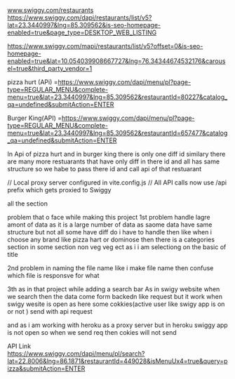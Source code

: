 
www.swiggy.com/restaurants
https://www.swiggy.com/dapi/restaurants/list/v5?lat=23.3440997&lng=85.309562&is-seo-homepage-enabled=true&page_type=DESKTOP_WEB_LISTING



https://www.swiggy.com/mapi/restaurants/list/v5?offset=0&is-seo-homepage-enabled=true&lat=10.054039908667727&lng=76.34344674532176&carousel=true&third_party_vendor=1
 


<!-- rest Menu -->
pizza hurt (APi) =https://www.swiggy.com/dapi/menu/pl?page-type=REGULAR_MENU&complete-menu=true&lat=23.3440997&lng=85.309562&restaurantId=80227&catalog_qa=undefined&submitAction=ENTER

Burger King(API) =https://www.swiggy.com/dapi/menu/pl?page-type=REGULAR_MENU&complete-menu=true&lat=23.3440997&lng=85.309562&restaurantId=657477&catalog_qa=undefined&submitAction=ENTER

In  Api of pizza hurt and in burger king there is only one diff id similary there are many more restuarants that have only diff in there id and all has same structure  so we habe to pass there id and call api of that restuarant 

    
// Local proxy server configured in vite.config.js
// All API calls now use /api prefix which gets proxied to Swiggy 



all the section 




problem that  o face while making this project 
1st problem 
 handle lagre amont of data as it is a large number of data as saome data have same structure but not all some have diff do i have to handle then like when i choose any brand like pizza hart or dominose then there  is a categories  section in some section  non veg veg ect 
as i i am selectiong on the basic of title 





2nd problem 
 in naming the file name like i make file name then confuse which file is responsve for what 



 3th 
 as in that project  while adding  a search bar  As  in swigy website when we search then  the data come form backedn like request but  it  work when  swigy wesite is open  as here  some cokkies(active user like swigy app is on or not  ) send  with api request 

 and  as   i am working with  heroku as a proxy server but in heroku swiggy app is not open  so when we send req then cokies will not send 


 
  API Link  
 https://www.swiggy.com/dapi/menu/pl/search?lat=22.8006&lng=86.1871&restaurantId=449028&isMenuUx4=true&query=pizza&submitAction=ENTER
